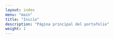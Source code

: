 ```yaml
---
layout: index
menu: "main"
title: "Inicio"
description: "Página principal del portafolio"
weight: 1
---
```

